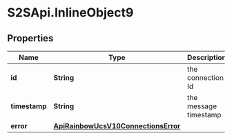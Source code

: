 # S2SApi.InlineObject9

## Properties

Name | Type | Description | Notes
------------ | ------------- | ------------- | -------------
**id** | **String** | the connection Id | 
**timestamp** | **String** | the message timestamp | 
**error** | [**ApiRainbowUcsV10ConnectionsError**](ApiRainbowUcsV10ConnectionsError.md) |  | 


